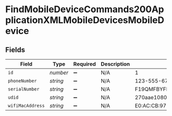 # FindMobileDeviceCommands200ApplicationXMLMobileDevicesMobileDevice


## Fields

| Field                                    | Type                                     | Required                                 | Description                              | Example                                  |
| ---------------------------------------- | ---------------------------------------- | ---------------------------------------- | ---------------------------------------- | ---------------------------------------- |
| `id`                                     | *number*                                 | :heavy_minus_sign:                       | N/A                                      | 1                                        |
| `phoneNumber`                            | *string*                                 | :heavy_minus_sign:                       | N/A                                      | 123-555-6789                             |
| `serialNumber`                           | *string*                                 | :heavy_minus_sign:                       | N/A                                      | F19QMFBYFRY7                             |
| `udid`                                   | *string*                                 | :heavy_minus_sign:                       | N/A                                      | 270aae10800b6e61a2ee2bbc285eb967050b5984 |
| `wifiMacAddress`                         | *string*                                 | :heavy_minus_sign:                       | N/A                                      | E0:AC:CB:97:36:G4                        |